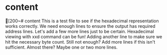 # content
[200~# content
This is a test file to see if the hexadecimal representation works correctly.
We need enough lines to ensure the output has required address lines.
Let's add a few more lines just to be certain.
Hexadecimal viewing with xxd command can be fun!
Adding another line to make sure we hit the necessary byte count.
Still not enough? Add more lines if this isn't sufficient.
Almost there? Maybe one or two more lines.
